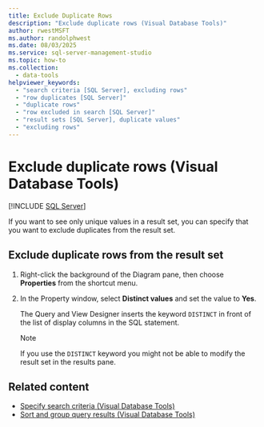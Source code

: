 ```yaml
---
title: Exclude Duplicate Rows
description: "Exclude duplicate rows (Visual Database Tools)"
author: rwestMSFT
ms.author: randolphwest
ms.date: 08/03/2025
ms.service: sql-server-management-studio
ms.topic: how-to
ms.collection:
  - data-tools
helpviewer_keywords:
  - "search criteria [SQL Server], excluding rows"
  - "row duplicates [SQL Server]"
  - "duplicate rows"
  - "row excluded in search [SQL Server]"
  - "result sets [SQL Server], duplicate values"
  - "excluding rows"
---
```

# Exclude duplicate rows (Visual Database Tools)

[!INCLUDE [SQL Server](../includes/applies-to-version/sqlserver.md)]

If you want to see only unique values in a result set, you can specify that you want to exclude duplicates from the result set.

## Exclude duplicate rows from the result set

1. Right-click the background of the Diagram pane, then choose **Properties** from the shortcut menu.

1. In the Property window, select **Distinct values** and set the value to **Yes**.

   The Query and View Designer inserts the keyword `DISTINCT` in front of the list of display columns in the SQL statement.

   > [!NOTE]  
   > If you use the `DISTINCT` keyword you might not be able to modify the result set in the results pane.

## Related content

- [Specify search criteria (Visual Database Tools)](specify-search-criteria-visual-database-tools.md)
- [Sort and group query results (Visual Database Tools)](sort-and-group-query-results-visual-database-tools.md)
